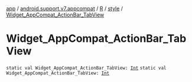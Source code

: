 [app](../../../index.md) / [android.support.v7.appcompat](../../index.md) / [R](../index.md) / [style](index.md) / [Widget_AppCompat_ActionBar_TabView](./-widget_-app-compat_-action-bar_-tab-view.md)

# Widget_AppCompat_ActionBar_TabView

`static val Widget_AppCompat_ActionBar_TabView: `[`Int`](https://kotlinlang.org/api/latest/jvm/stdlib/kotlin/-int/index.html)
`static val Widget_AppCompat_ActionBar_TabView: `[`Int`](https://kotlinlang.org/api/latest/jvm/stdlib/kotlin/-int/index.html)